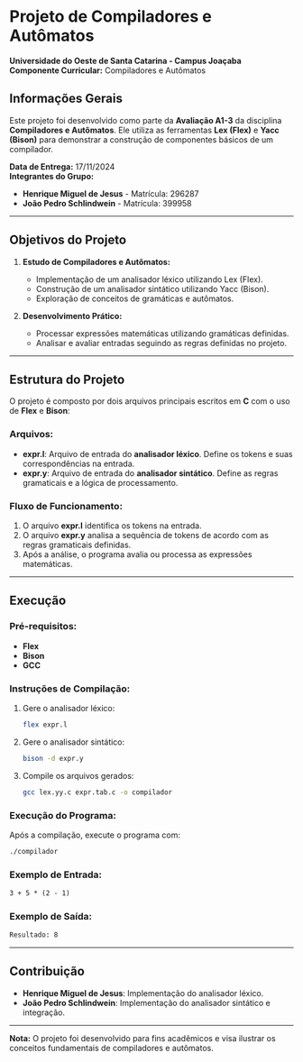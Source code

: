 
# Projeto de Compiladores e Autômatos

**Universidade do Oeste de Santa Catarina - Campus Joaçaba**  
**Componente Curricular:** Compiladores e Autômatos  

## Informações Gerais

Este projeto foi desenvolvido como parte da **Avaliação A1-3** da disciplina **Compiladores e Autômatos**. Ele utiliza as ferramentas **Lex (Flex)** e **Yacc (Bison)** para demonstrar a construção de componentes básicos de um compilador.

**Data de Entrega:** 17/11/2024  
**Integrantes do Grupo:**
- **Henrique Miguel de Jesus** - Matrícula: 296287  
- **João Pedro Schlindwein** - Matrícula: 399958  

---

## Objetivos do Projeto

1. **Estudo de Compiladores e Autômatos:**
   - Implementação de um analisador léxico utilizando Lex (Flex).
   - Construção de um analisador sintático utilizando Yacc (Bison).
   - Exploração de conceitos de gramáticas e autômatos.

2. **Desenvolvimento Prático:**
   - Processar expressões matemáticas utilizando gramáticas definidas.
   - Analisar e avaliar entradas seguindo as regras definidas no projeto.

---

## Estrutura do Projeto

O projeto é composto por dois arquivos principais escritos em **C** com o uso de **Flex** e **Bison**:

### Arquivos:
- **expr.l**: Arquivo de entrada do **analisador léxico**. Define os tokens e suas correspondências na entrada.  
- **expr.y**: Arquivo de entrada do **analisador sintático**. Define as regras gramaticais e a lógica de processamento.

### Fluxo de Funcionamento:
1. O arquivo **expr.l** identifica os tokens na entrada.
2. O arquivo **expr.y** analisa a sequência de tokens de acordo com as regras gramaticais definidas.
3. Após a análise, o programa avalia ou processa as expressões matemáticas.

---

## Execução

### Pré-requisitos:
- **Flex**
- **Bison**
- **GCC**

### Instruções de Compilação:
1. Gere o analisador léxico:
   ```bash
   flex expr.l
   ```
2. Gere o analisador sintático:
   ```bash
   bison -d expr.y
   ```
3. Compile os arquivos gerados:
   ```bash
   gcc lex.yy.c expr.tab.c -o compilador
   ```

### Execução do Programa:
Após a compilação, execute o programa com:
```bash
./compilador
```

### Exemplo de Entrada:
```txt
3 + 5 * (2 - 1)
```
### Exemplo de Saída:
```txt
Resultado: 8
```
---

## Contribuição

- **Henrique Miguel de Jesus**: Implementação do analisador léxico.
- **João Pedro Schlindwein**: Implementação do analisador sintático e integração.

--- 

**Nota:** O projeto foi desenvolvido para fins acadêmicos e visa ilustrar os conceitos fundamentais de compiladores e autômatos.
